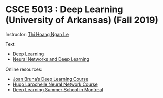# CSCE 5013 : Deep Learning (University of Arkansas) (Fall 2019)
Instructor: [Thi Hoang Ngan Le](https://www.andrew.cmu.edu/user/thihoanl/)

Text:
- [Deep Learning](https://www.deeplearningbook.org/)
- [Neural Networks and Deep Learning](http://neuralnetworksanddeeplearning.com/)

Online resources:
- [Joan Bruna’s Deep Learning Course](http://joanbruna.github.io/stat212b/) 
- [Hugo Larochelle Neural Network Course](http://info.usherbrooke.ca/hlarochelle/neural_networks/description.html)
- [Deep Learning Summer School in Montreal](https://sites.google.com/site/deeplearningsummerschool2016/home)
